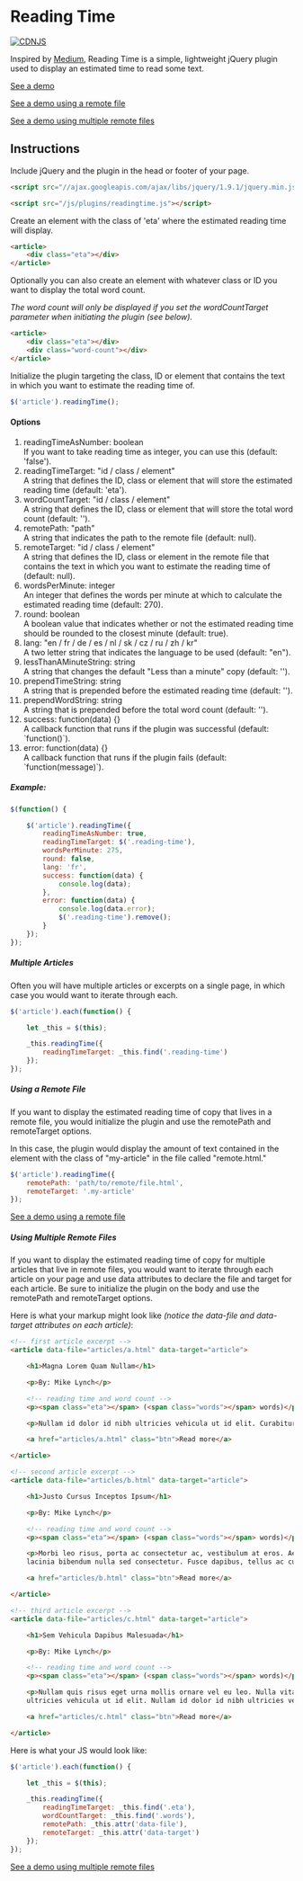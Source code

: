 # Reading Time
[![CDNJS](https://img.shields.io/cdnjs/v/reading-time.svg)](https://cdnjs.com/libraries/reading-time)

Inspired by [Medium](http://medium.com), Reading Time is a simple, lightweight jQuery plugin used to display an estimated time to read some text.

<a href="http://michael-lynch.github.io/reading-time/" target="_blank">See a demo</a>

<a href="http://michael-lynch.github.io/reading-time/remote.html" target="_blank">See a demo using a remote file</a>

<a href="http://michael-lynch.github.io/reading-time/remote-multiple.html" target="_blank">See a demo using multiple remote files</a>

## Instructions

Include jQuery and the plugin in the head or footer of your page.

```html
<script src="//ajax.googleapis.com/ajax/libs/jquery/1.9.1/jquery.min.js"></script>

<script src="/js/plugins/readingtime.js"></script>
```

Create an element with the class of 'eta' where the estimated reading time will display.

```html
<article>
	<div class="eta"></div>
</article>
```

Optionally you can also create an element with whatever class or ID you want to display the total word count.

<em>The word count will only be displayed if you set the wordCountTarget parameter when initiating the plugin (see below).</em>

```html
<article>
	<div class="eta"></div>
	<div class="word-count"></div>
</article>
```

Initialize the plugin targeting the class, ID or element that contains the text in which you want to estimate the reading time of.

```js
$('article').readingTime();
```

#### Options

<ol>

<li>
readingTimeAsNumber: boolean
<br />If you want to take reading time as integer, you can use this (default: 'false').
</li>

<li>
readingTimeTarget: "id / class / element"
<br />A string that defines the ID, class or element that will store the estimated reading time (default: 'eta').
</li>

<li>wordCountTarget: "id / class / element"
<br />A string that defines the ID, class or element that will store the total word count (default: '').
</li>

<li>remotePath: "path"
<br />A string that indicates the path to the remote file (default: null).
</li>

<li>remoteTarget: "id / class / element"
<br />A string that defines the ID, class or element in the remote file that contains the text in which you want to estimate the reading time of (default: null).
</li>

<li>wordsPerMinute: integer
<br />An integer that defines the words per minute at which to calculate the estimated reading time (default: 270).
</li>

<li>round: boolean
<br />A boolean value that indicates whether or not the estimated reading time should be rounded to the closest minute (default: true).
</li>

<li>lang: "en / fr / de / es / nl / sk / cz / ru / zh / kr"
<br />A two letter string that indicates the language to be used (default: "en").
</li>

<li>lessThanAMinuteString: string
<br />A string that changes the default "Less than a minute" copy (default: '').
</li>

<li>prependTimeString: string
<br />A string that is prepended before the estimated reading time (default: '').
</li>

<li>prependWordString: string
<br />A string that is prepended before the total word count (default: '').
</li>

<li>success: function(data) {}
<br />A callback function that runs if the plugin was successful (default: `function()`).
</li>

<li>error: function(data) {}
<br />A callback function that runs if the plugin fails (default: `function(message)`).
</li>

</ol>

##### Example:

```js
$(function() {

	$('article').readingTime({
		readingTimeAsNumber: true,
		readingTimeTarget: $('.reading-time'),
		wordsPerMinute: 275,
		round: false,
		lang: 'fr',
		success: function(data) {
			console.log(data);
		},
		error: function(data) {
			console.log(data.error);
			$('.reading-time').remove();
		}
	});
});
```

##### Multiple Articles

Often you will have multiple articles or excerpts on a single page, in which case you would want to iterate through each.

```js
$('article').each(function() {

	let _this = $(this);

	_this.readingTime({
		readingTimeTarget: _this.find('.reading-time')
	});
});
```

##### Using a Remote File

If you want to display the estimated reading time of copy that lives in a remote file, you would initialize the plugin and use the remotePath and remoteTarget options.

In this case, the plugin would display the amount of text contained in the element with the class of "my-article" in the file called "remote.html."

```js
$('article').readingTime({
	remotePath: 'path/to/remote/file.html',
	remoteTarget: '.my-article'
});
```

<a href="http://michael-lynch.github.io/reading-time/remote.html" target="_blank">See a demo using a remote file</a>

##### Using Multiple Remote Files

If you want to display the estimated reading time of copy for multiple articles that live in remote files, you would want to iterate through each article on your page and use data attributes to declare the file and target for each article. Be sure to initialize the plugin on the body and use the remotePath and remoteTarget options.

Here is what your markup might look like <em>(notice the data-file and data-target attributes on each article)</em>:

```html
<!-- first article excerpt -->
<article data-file="articles/a.html" data-target="article">

	<h1>Magna Lorem Quam Nullam</h1>

	<p>By: Mike Lynch</p>

	<!-- reading time and word count -->
	<p><span class="eta"></span> (<span class="words"></span> words)</p>

	<p>Nullam id dolor id nibh ultricies vehicula ut id elit. Curabitur blandit tempus porttitor. Nulla vitae elit libero, a pharetra augue. Lorem ipsum dolor sit amet, consectetur adipiscing elit.</p>

	<a href="articles/a.html" class="btn">Read more</a>

</article>

<!-- second article excerpt -->
<article data-file="articles/b.html" data-target="article">

	<h1>Justo Cursus Inceptos Ipsum</h1>

	<p>By: Mike Lynch</p>

	<!-- reading time and word count -->
	<p><span class="eta"></span> (<span class="words"></span> words)</p>

	<p>Morbi leo risus, porta ac consectetur ac, vestibulum at eros. Aenean eu leo quam. Pellentesque ornare sem lacinia quam venenatis vestibulum. Aenean
	lacinia bibendum nulla sed consectetur. Fusce dapibus, tellus ac cursus commodo, tortor mauris condimentum nibh, ut fermentum massa justo sit amet risus.</p>

	<a href="articles/b.html" class="btn">Read more</a>

</article>

<!-- third article excerpt -->
<article data-file="articles/c.html" data-target="article">

	<h1>Sem Vehicula Dapibus Malesuada</h1>

	<p>By: Mike Lynch</p>

	<!-- reading time and word count -->
	<p><span class="eta"></span> (<span class="words"></span> words)</p>

	<p>Nullam quis risus eget urna mollis ornare vel eu leo. Nulla vitae elit libero, a pharetra augue. Maecenas faucibus mollis interdum. Nullam id dolor id nibh
	ultricies vehicula ut id elit. Nullam id dolor id nibh ultricies vehicula ut id elit.</p>

	<a href="articles/c.html" class="btn">Read more</a>

</article>
```

Here is what your JS would look like:

```js
$('article').each(function() {

	let _this = $(this);

	_this.readingTime({
		readingTimeTarget: _this.find('.eta'),
		wordCountTarget: _this.find('.words'),
		remotePath: _this.attr('data-file'),
		remoteTarget: _this.attr('data-target')
	});
});
```

<a href="http://michael-lynch.github.io/reading-time/remote-multiple.html" target="_blank">See a demo using multiple remote files</a>
